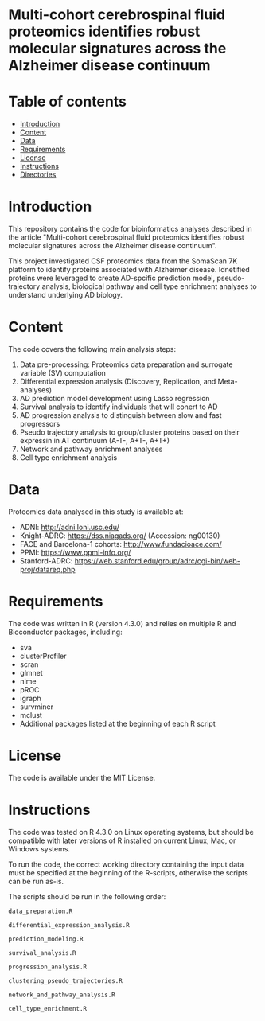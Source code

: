 # Multi-cohort cerebrospinal fluid proteomics identifies robust molecular signatures across the Alzheimer disease continuum

# Table of contents
* [Introduction](#introduction)
* [Content](#content)
* [Data](#data)
* [Requirements](#requirements)
* [License](#license)
* [Instructions](#instructions)
* [Directories](#Directories)

# Introduction
This repository contains the code for bioinformatics analyses described in the article "Multi-cohort cerebrospinal fluid proteomics identifies robust molecular signatures across the Alzheimer disease continuum".

This project investigated CSF proteomics data from the SomaScan 7K platform to identify proteins associated with Alzheimer disease. Idnetified proteins were leveraged to create AD-spcific prediction model, pseudo-trajectory analysis, biological pathway and cell type enrichment analyses to understand underlying AD biology.

# Content
The code covers the following main analysis steps:

1. Data pre-processing: Proteomics data preparation and surrogate variable (SV) computation 
2. Differential expression analysis (Discovery, Replication, and Meta-analyses)
3. AD prediction model development using Lasso regression
4. Survival analysis to identify individuals that will conert to AD
5. AD progression analysis to distinguish between slow and fast progressors
6. Pseudo trajectory analysis to group/cluster proteins based on their expressin in AT continuum (A-T-, A+T-, A+T+)
7. Network and pathway enrichment analyses
8. Cell type enrichment analysis
   
# Data
Proteomics data analysed in this study is available at:
- ADNI: http://adni.loni.usc.edu/
- Knight-ADRC: https://dss.niagads.org/ (Accession: ng00130)
- FACE and Barcelona-1 cohorts: http://www.fundacioace.com/
- PPMI: https://www.ppmi-info.org/
- Stanford-ADRC: https://web.stanford.edu/group/adrc/cgi-bin/web-proj/datareq.php

# Requirements
The code was written in R (version 4.3.0) and relies on multiple R and Bioconductor packages, including:
- sva
- clusterProfiler 
- scran
- glmnet
- nlme
- pROC
- igraph
- survminer
- mclust
- Additional packages listed at the beginning of each R script

# License
The code is available under the MIT License.

# Instructions
The code was tested on R 4.3.0 on Linux operating systems, but should be compatible with later versions of R installed on current Linux, Mac, or Windows systems.

To run the code, the correct working directory containing the input data must be specified at the beginning of the R-scripts, otherwise the scripts can be run as-is.

The scripts should be run in the following order:

    data_preparation.R

    differential_expression_analysis.R

    prediction_modeling.R

    survival_analysis.R

    progression_analysis.R

    clustering_pseudo_trajectories.R

    network_and_pathway_analysis.R

    cell_type_enrichment.R

